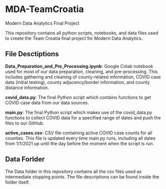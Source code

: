 # MDA-TeamCroatia
Modern Data Analytics Final Project

This repository contains all python scripts, notebooks, and data files used to create the Team Croatia final project for Modern Data Analytics.

File Desctiptions
-----------------
**Data_Preparation_and_Pre_Processing.ipynb**: Google Colab notebook used for most of our data preparation, cleaning, and pre-processing. This includes gathering and cleaning of county-related information, COVID case data (initial testing), county adjacency/border information, and county distance information.

**covid_data.py**: The final Python script which contains functions to get COVID case data from our data sources. 

**main.py**: The final Python script which makes use of the covid_data.py functions to collect COVID data for a specified range of dates and push the files to our GitHub.

**active_cases.csv**: CSV file containing active COVID case counts for all counties. This file is updated every time main.py runs, including all dates from 1/1/2021 up until the day before the moment when the script is run. 

Data Forlder
-----------------
The Data folder in this repository contains all the csv files used as intermediate stopping points. The file descriptions can be found inside the folder itself.
